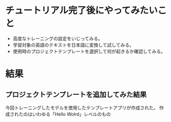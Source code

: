 ﻿# チュートリアル完了後にやってみたいこと

- 高度なトレーニングの設定をいじってみる。
- 学習対象の英語のテキストを日本語に変換して試してみる。
- 使用時のプロジェクトテンプレートを選択して何が起きるか確認してみる。

# 結果

## プロジェクトテンプレートを追加してみた結果

今回トレーニングしたモデルを使用したテンプレートアプリが作成された。
作成されたのはいわゆる「Hello Wolrd」レベルのもの
